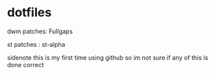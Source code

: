 # dotfiles
dwm patches: Fullgaps

st patches : st-alpha

sidenote
this is my first time using github so im not sure if any of this is done correct 
